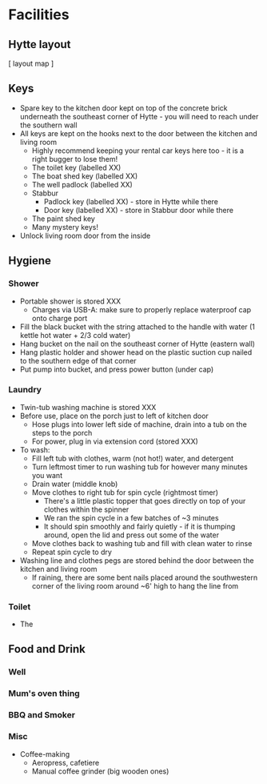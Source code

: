 # Facilities

## Hytte layout
[ layout map ]

## Keys
* Spare key to the kitchen door kept on top of the concrete brick underneath the southeast corner of Hytte - you will need to reach under the southern wall
* All keys are kept on the hooks next to the door between the kitchen and living room
  * Highly recommend keeping your rental car keys here too - it is a right bugger to lose them!
  * The toilet key (labelled XX)
  * The boat shed key (labelled XX)
  * The well padlock (labelled XX)
  * Stabbur
    * Padlock key (labelled XX) - store in Hytte while there
    * Door key (labelled XX) - store in Stabbur door while there
  * The paint shed key
  * Many mystery keys!
* Unlock living room door from the inside


## Hygiene
### Shower
* Portable shower is stored XXX
  * Charges via USB-A: make sure to properly replace waterproof cap onto charge port
* Fill the black bucket with the string attached to the handle with water (1 kettle hot water + 2/3 cold water)
* Hang bucket on the nail on the southeast corner of Hytte (eastern wall)
* Hang plastic holder and shower head on the plastic suction cup nailed to the southern edge of that corner
* Put pump into bucket, and press power button (under cap)

### Laundry
* Twin-tub washing machine is stored XXX
* Before use, place on the porch just to left of kitchen door
  * Hose plugs into lower left side of machine, drain into a tub on the steps to the porch
  * For power, plug in via extension cord (stored XXX)
* To wash:
  * Fill left tub with clothes, warm (not hot!) water, and detergent
  * Turn leftmost timer to run washing tub for however many minutes you want
  * Drain water (middle knob)
  * Move clothes to right tub for spin cycle (rightmost timer)
    * There's a little plastic topper that goes directly on top of your clothes within the spinner
    * We ran the spin cycle in a few batches of ~3 minutes
    * It should spin smoothly and fairly quietly - if it is thumping around, open the lid and press out some of the water
  * Move clothes back to washing tub and fill with clean water to rinse
  * Repeat spin cycle to dry
* Washing line and clothes pegs are stored behind the door between the kitchen and living room
  * If raining, there are some bent nails placed around the southwestern corner of the living room around ~6' high to hang the line from

### Toilet
* The 


## Food and Drink
### Well

### Mum's oven thing

### BBQ and Smoker

### Misc
* Coffee-making
  * Aeropress, cafetiere
  * Manual coffee grinder (big wooden ones)
